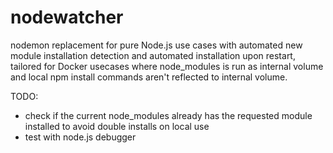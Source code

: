 # nodewatcher

nodemon replacement for pure Node.js use cases with automated new module installation detection
and automated installation upon restart, tailored for Docker usecases where node_modules is run as
internal volume and local npm install commands aren't reflected to internal volume.


TODO:
- check if the current node_modules already has the requested module installed to avoid double installs on local use
- test with node.js debugger